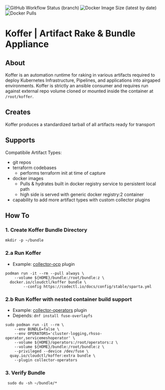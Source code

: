 ![GitHub Workflow Status (branch)](https://img.shields.io/github/workflow/status/cloudctl/koffer/koffer/main?style=plastic) ![Docker Image Size (latest by date)](https://img.shields.io/docker/image-size/cloudctl/koffer?style=plastic) ![Docker Pulls](https://img.shields.io/docker/pulls/cloudctl/koffer?style=plastic)
    
# Koffer | Artifact Rake & Bundle Appliance
## About
Koffer is an automation runtime for raking in various artifacts required to
deploy Kubernetes Infrastructure, Pipelines, and applications into airgaped 
environments. Koffer is strictly an ansible consumer and requires run against
external repo volume cloned or mounted inside the container at `/root/koffer`.

## Creates
Koffer produces a standardized tarball of all artifacts ready for transport

## Supports
Compatibile Artifact Types:
  - git repos
  - terraform codebases 
    - performs terraform init at time of capture
  - docker images
    - Pulls & hydrates built in docker registry service to persistent local path
    - high side is served with generic docker registry:2 container
  - capability to add more artifact types with custom collector plugins

## How To
### 1. Create Koffer Bundle Directory
```
mkdir -p ~/bundle
```
### 2.a Run Koffer
  - Example: [collector-ocp](https://github.com/CodeSparta/collector-ocp) plugin
```
podman run -it --rm --pull always \
    --volume ${HOME}/bundle:/root/bundle:z \
  docker.io/cloudctl/koffer bundle \
        --config https://codectl.io/docs/config/stable/sparta.yml
```
### 2.b Run Koffer with nested container build support
  - Example: [collector-operators](https://github.com/CodeSparta/collector-operators) plugin
  - Depends: `dnf install fuse-overlayfs`
```
sudo podman run -it --rm \
    --env BUNDLE=false \
    --env OPERATORS='cluster-logging,rhsso-operator,servicemeshoperator' \
    --volume ${HOME}/operators:/root/operators:z \
    --volume ${HOME}/bundle:/root/bundle:z \
    --privileged --device /dev/fuse \
  quay.io/cloudctl/koffer:extra bundle \
    --plugin collector-operators
```
### 3. Verify Bundle
```
 sudo du -sh ~/bundle/*
```
